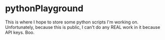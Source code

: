 # pythonPlayground

This is where I hope to store some python scripts I'm working on. Unfortunately, because this is public, I can't do any REAL work in it because API keys. Boo. 
